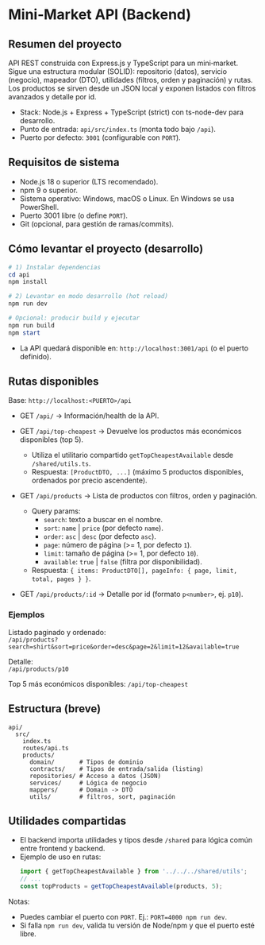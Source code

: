# Mini‑Market API (Backend)

## Resumen del proyecto

API REST construida con Express.js y TypeScript para un mini‑market. Sigue una estructura modular (SOLID): repositorio (datos), servicio (negocio), mapeador (DTO), utilidades (filtros, orden y paginación) y rutas. Los productos se sirven desde un JSON local y exponen listados con filtros avanzados y detalle por id.

- Stack: Node.js + Express + TypeScript (strict) con ts-node-dev para desarrollo.
- Punto de entrada: `api/src/index.ts` (monta todo bajo `/api`).
- Puerto por defecto: `3001` (configurable con `PORT`).

## Requisitos de sistema

- Node.js 18 o superior (LTS recomendado).
- npm 9 o superior.
- Sistema operativo: Windows, macOS o Linux. En Windows se usa PowerShell.
- Puerto 3001 libre (o define `PORT`).
- Git (opcional, para gestión de ramas/commits).

## Cómo levantar el proyecto (desarrollo)

```powershell
# 1) Instalar dependencias
cd api
npm install

# 2) Levantar en modo desarrollo (hot reload)
npm run dev

# Opcional: producir build y ejecutar
npm run build
npm start
```

- La API quedará disponible en: `http://localhost:3001/api` (o el puerto definido).

## Rutas disponibles

Base: `http://localhost:<PUERTO>/api`

- GET `/api/`  → Información/health de la API.

- GET `/api/top-cheapest` → Devuelve los productos más económicos disponibles (top 5).
  - Utiliza el utilitario compartido `getTopCheapestAvailable` desde `/shared/utils.ts`.
  - Respuesta: `[ProductDTO, ...]` (máximo 5 productos disponibles, ordenados por precio ascendente).


- GET `/api/products` → Lista de productos con filtros, orden y paginación.
  - Query params:
    - `search`: texto a buscar en el nombre.
    - `sort`: `name` | `price` (por defecto `name`).
    - `order`: `asc` | `desc` (por defecto `asc`).
    - `page`: número de página (>= 1, por defecto `1`).
    - `limit`: tamaño de página (>= 1, por defecto `10`).
    - `available`: `true` | `false` (filtra por disponibilidad).
  - Respuesta: `{ items: ProductDTO[], pageInfo: { page, limit, total, pages } }`.

- GET `/api/products/:id` → Detalle por id (formato `p<number>`, ej. `p10`).

### Ejemplos

Listado paginado y ordenado:  
  `/api/products?search=shirt&sort=price&order=desc&page=2&limit=12&available=true`

Detalle:  
  `/api/products/p10`

Top 5 más económicos disponibles:
  `/api/top-cheapest`


## Estructura (breve)

```
api/
  src/
    index.ts
    routes/api.ts
    products/
      domain/       # Tipos de dominio
      contracts/    # Tipos de entrada/salida (listing)
      repositories/ # Acceso a datos (JSON)
      services/     # Lógica de negocio
      mappers/      # Domain -> DTO
      utils/        # filtros, sort, paginación
```

## Utilidades compartidas

- El backend importa utilidades y tipos desde `/shared` para lógica común entre frontend y backend.
- Ejemplo de uso en rutas:
  ```ts
  import { getTopCheapestAvailable } from '../../../shared/utils';
  // ...
  const topProducts = getTopCheapestAvailable(products, 5);
  ```

Notas:
- Puedes cambiar el puerto con `PORT`. Ej.: `PORT=4000 npm run dev`.
- Si falla `npm run dev`, valida tu versión de Node/npm y que el puerto esté libre.